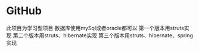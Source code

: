 GitHub
======
此项目为学习型项目
数据库使用mySql或者oracle都可以
第一个版本用struts实现
第二个版本用struts、hibernate实现
第三个版本用struts、hibernate、spring实现
